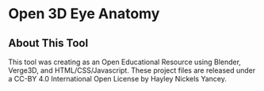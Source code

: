# Open 3D Eye Anatomy

## About This Tool
This tool was creating as an Open Educational Resource using Blender, Verge3D, and 
HTML/CSS/Javascript. These project files are released under a CC-BY 4.0 International Open License by Hayley Nickels Yancey.
